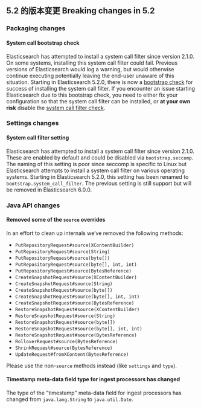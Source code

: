 ## 5.2 的版本变更 Breaking changes in 5.2

### Packaging changes

#### System call bootstrap check

Elasticsearch has attempted to install a system call filter since version 2.1.0. On some systems, installing this system call filter could fail. Previous versions of Elasticsearch would log a warning, but would otherwise continue executing potentially leaving the end-user unaware of this situation. Starting in Elasticsearch 5.2.0, there is now a [bootstrap check](bootstrap-checks.html) for success of installing the system call filter. If you encounter an issue starting Elasticsearch due to this bootstrap check, you need to either fix your configuration so that the system call filter can be installed, or **at your own risk** disable the [system call filter check](system-call-filter-check.html).

### Settings changes

#### System call filter setting

Elasticsearch has attempted to install a system call filter since version 2.1.0. These are enabled by default and could be disabled via `bootstrap.seccomp`. The naming of this setting is poor since seccomp is specific to Linux but Elasticsearch attempts to install a system call filter on various operating systems. Starting in Elasticsearch 5.2.0, this setting has been renamed to `bootstrap.system_call_filter`. The previous setting is still support but will be removed in Elasticsearch 6.0.0.

### Java API changes

#### Removed some of the `source` overrides

In an effort to clean up internals we’ve removed the following methods:

  * `PutRepositoryRequest#source(XContentBuilder)`
  * `PutRepositoryRequest#source(String)`
  * `PutRepositoryRequest#source(byte[])`
  * `PutRepositoryRequest#source(byte[], int, int)`
  * `PutRepositoryRequest#source(BytesReference)`
  * `CreateSnapshotRequest#source(XContentBuilder)`
  * `CreateSnapshotRequest#source(String)`
  * `CreateSnapshotRequest#source(byte[])`
  * `CreateSnapshotRequest#source(byte[], int, int)`
  * `CreateSnapshotRequest#source(BytesReference)`
  * `RestoreSnapshotRequest#source(XContentBuilder)`
  * `RestoreSnapshotRequest#source(String)`
  * `RestoreSnapshotRequest#source(byte[])`
  * `RestoreSnapshotRequest#source(byte[], int, int)`
  * `RestoreSnapshotRequest#source(BytesReference)`
  * `RolloverRequest#source(BytesReference)`
  * `ShrinkRequest#source(BytesReference)`
  * `UpdateRequest#fromXContent(BytesReference)`



Please use the non-`source` methods instead (like `settings` and `type`).

#### Timestamp meta-data field type for ingest processors has changed

The type of the "timestamp" meta-data field for ingest processors has changed from `java.lang.String` to `java.util.Date`.
